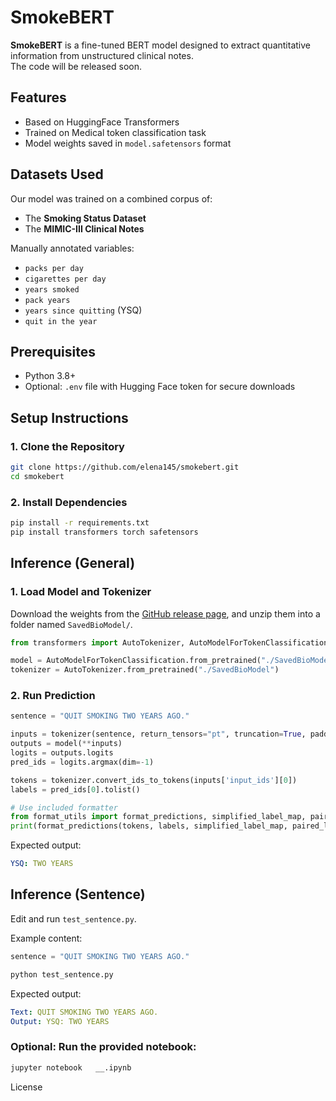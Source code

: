 # SmokeBERT
**SmokeBERT** is a fine-tuned BERT model designed to extract quantitative information from unstructured clinical notes. \
The code will be released soon.

## Features
- Based on HuggingFace Transformers
- Trained on Medical token classification task
- Model weights saved in `model.safetensors` format

## Datasets Used

Our model was trained on a combined corpus of:
- The **Smoking Status Dataset**
- The **MIMIC-III Clinical Notes**

Manually annotated variables:
- `packs per day`
- `cigarettes per day`
- `years smoked`
- `pack years`
- `years since quitting` (YSQ)
- `quit in the year`


## Prerequisites

- Python 3.8+
- Optional: `.env` file with Hugging Face token for secure downloads


## Setup Instructions

### 1. Clone the Repository

```bash
git clone https://github.com/elena145/smokebert.git
cd smokebert
```

### 2. Install Dependencies

```bash
pip install -r requirements.txt
pip install transformers torch safetensors
```

## Inference (General)

### 1. Load Model and Tokenizer 

Download the weights from the [GitHub release page](https://github.com/Elena145/SmokeBERT/releases), and unzip them into a folder named `SavedBioModel/`.

```python
from transformers import AutoTokenizer, AutoModelForTokenClassification

model = AutoModelForTokenClassification.from_pretrained("./SavedBioModel")
tokenizer = AutoTokenizer.from_pretrained("./SavedBioModel")
```

### 2. Run Prediction
```python
sentence = "QUIT SMOKING TWO YEARS AGO."

inputs = tokenizer(sentence, return_tensors="pt", truncation=True, padding=True)
outputs = model(**inputs)
logits = outputs.logits
pred_ids = logits.argmax(dim=-1)

tokens = tokenizer.convert_ids_to_tokens(inputs['input_ids'][0])
labels = pred_ids[0].tolist()

# Use included formatter
from format_utils import format_predictions, simplified_label_map, paired_labels
print(format_predictions(tokens, labels, simplified_label_map, paired_labels))
```

Expected output: 
```yaml
YSQ: TWO YEARS
```

## Inference (Sentence)
Edit and run `test_sentence.py`.

Example content:

```python
sentence = "QUIT SMOKING TWO YEARS AGO."
```

```bash
python test_sentence.py
```

Expected output: 
```yaml
Text: QUIT SMOKING TWO YEARS AGO.
Output: YSQ: TWO YEARS
```

### Optional: Run the provided notebook:
```bash
jupyter notebook   __.ipynb
```


License
